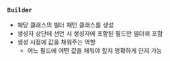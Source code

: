 ### `Builder`

- 해당 클래스의 빌더 패턴 클래스를 생성
- 생성자 상단에 선언 시 생성자에 포함된 필드만 빌더에 포함
- 생성 시점에 값을 채워주는 역할
    + 어느 필드에 어떤 값을 채워야 할지 명확하게 인지 가능